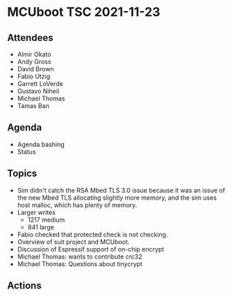 # MCUboot TSC 2021-11-23

## Attendees

- Almir Okato
- Andy Gross
- David Brown
- Fabio Utzig
- Garrett LoVerde
- Gustavo Niheil
- Michael Thomas
- Tamas Ban

## Agenda

- Agenda bashing
- Status

## Topics

- Sim didn't catch the RSA Mbed TLS 3.0 issue because it was an issue
  of the new Mbed TLS allocating slightly more memory, and the sim
  uses host malloc, which has plenty of memory.
- Larger writes
  - 1217 medium
  - 841 large
- Fabio checked that protected check is not checking.
- Overview of suit project and MCUboot.
- Discussion of Espressif support of on-chip encrypt
- Michael Thomas: wants to contribute crc32
- Michael Thomas: Questions about tinycrypt

## Actions
